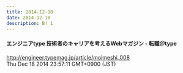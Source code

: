 ```yaml
---
title: 2014-12-18
date: 2014-12-18
description: B! 1
---
```


#### エンジニアtype 技術者のキャリアを考えるWebマガジン - 転職＠type
http://engineer.typemag.jp/article/moimeshi_008<br>
Thu Dec 18 2014 23:57:11 GMT+0900 (JST)<br>


